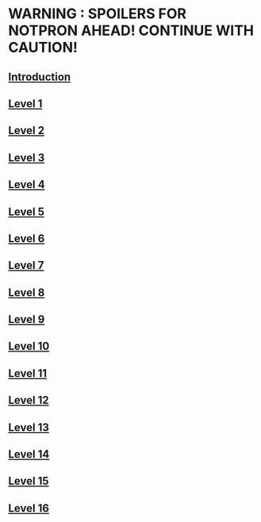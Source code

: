 # **WARNING : SPOILERS FOR NOTPRON AHEAD! CONTINUE WITH CAUTION!**

## [Introduction](introduction.md)

## [Level 1](levels/level1.md)

## [Level 2](levels/level2.md)

## [Level 3](levels/level3.md)

## [Level 4](levels/level4.md)

## [Level 5](levels/level5.md)

## [Level 6](levels/level6.md)

## [Level 7](levels/level7.md)

## [Level 8](levels/level8.md)

## [Level 9](levels/level9.md)

## [Level 10](levels/level10.md)

## [Level 11](levels/level11.md)

## [Level 12](levels/level12.md)

## [Level 13](levels/level13.md)

## [Level 14](levels/level14.md)

## [Level 15](levels/level15.md)

## [Level 16](levels/level16.md)
